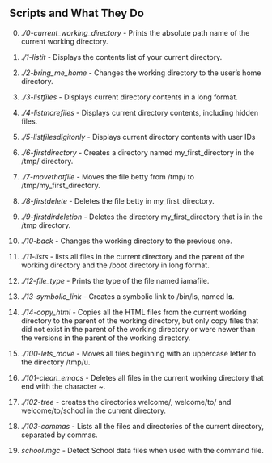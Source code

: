 ## **Scripts and What They Do**

0. *./0-current_working_directory* - Prints the absolute path name of the current working directory.

1. *./1-listit* - Displays the contents list of your current directory.

2. *./2-bring_me_home* - Changes the working directory to the user’s home directory.

3. *./3-listfiles* - Displays current directory contents in a long format.

4. *./4-listmorefiles* - Displays current directory contents, including hidden files.

5. *./5-listfilesdigitonly* - Displays current directory contents with user IDs

6. *./6-firstdirectory* - Creates a directory named my_first_directory in the /tmp/ directory.

7. *./7-movethatfile* - Moves the file betty from /tmp/ to /tmp/my_first_directory.

8. *./8-firstdelete* - Deletes the file betty in my_first_directory.

9. *./9-firstdirdeletion* - Deletes the directory my_first_directory that is in the /tmp directory.

10. *./10-back* - Changes the working directory to the previous one.

11. *./11-lists* - lists all files in the current directory and the parent of the working directory and the /boot directory in long format.

12. *./12-file_type* - Prints the type of the file named iamafile.

13. *./13-symbolic_link* - Creates a symbolic link to /bin/ls, named __ls__.

14. *./14-copy_html* - Copies all the HTML files from the current working directory to the parent of the working directory, but only copy files that did not exist in the parent of the working directory or were newer than the versions in the parent of the working directory.

15. *./100-lets_move* - Moves all files beginning with an uppercase letter to the directory /tmp/u.

16. *./101-clean_emacs* - Deletes all files in the current working directory that end with the character ~.

17. *./102-tree* - creates the directories welcome/, welcome/to/ and welcome/to/school in the current directory.

18. *./103-commas* - Lists all the files and directories of the current directory, separated by commas.

19. *school.mgc* - Detect School data files when used with the command file.
